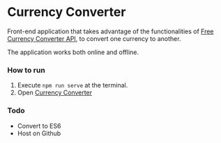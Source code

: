 # Currency Converter
Front-end application that takes advantage of the functionalities of [Free Currency Converter API](https://free.currencyconverterapi.com/), to convert one currency to another. 

The application works both online and offline.


### How to run
1. Execute `npm run serve` at the terminal.
2. Open [Currency Converter](http://localhost:8888)


### Todo
- Convert to ES6
- Host on Github
